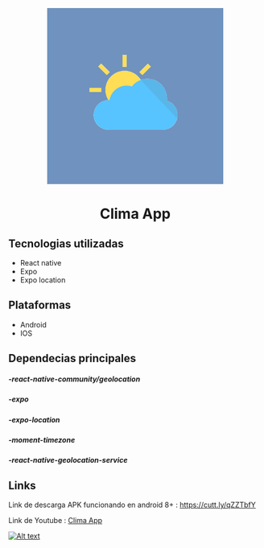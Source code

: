 <p align="center"><a href="https://github.com/lyswhut/lx-music-mobile"><img width="350" src="https://github.com/Leancba/Clima-App/blob/main/assets/weather.png" alt="lx-music logo"></a></p>


<h1 align="center">Clima App</h1>

<h2> Tecnologias utilizadas </h2>

- React native
- Expo
- Expo location

<h2> Plataformas </h2>

- Android
- IOS

<h2> Dependecias principales </h2>

##### -react-native-community/geolocation
##### -expo
##### -expo-location
##### -moment-timezone
##### -react-native-geolocation-service

<h2> Links </h2>

Link de descarga APK funcionando en android 8+ : https://cutt.ly/qZZTbfY

Link de Youtube :  [Clima App](https://www.youtube.com/watch?v=SH4zDbGa3MY)

[![Alt text](https://img.youtube.com/vi/SH4zDbGa3MY/0.jpg)](https://www.youtube.com/watch?v=SH4zDbGa3MY)
